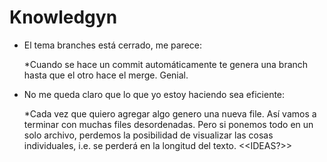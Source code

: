 Knowledgyn
==========

+ El tema branches está cerrado, me parece:

	*Cuando se hace un commit automáticamente te genera una branch hasta que el otro hace el merge. Genial.

+ No me queda claro que lo que yo estoy haciendo sea eficiente:

	*Cada vez que quiero agregar algo genero una nueva file. Así vamos a terminar con muchas files desordenadas. 
	Pero si ponemos todo en un solo archivo, perdemos la posibilidad de visualizar las cosas individuales, i.e. se perderá
	en la longitud del texto. <<IDEAS?>>
	
	